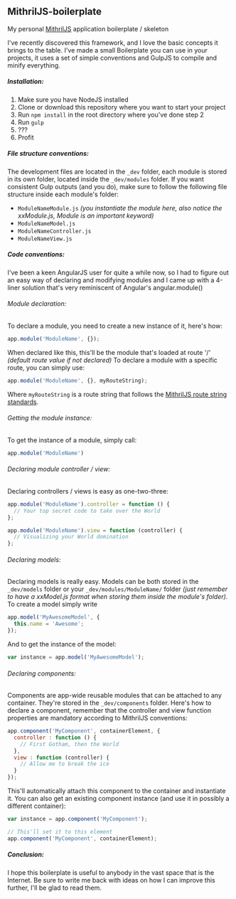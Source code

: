 ## MithrilJS-boilerplate

My personal [MithrilJS](http://lhorie.github.io/mithril/) application boilerplate / skeleton

I've recently discovered this framework, and I love the basic concepts it brings to the table. I've made a small Boilerplate you can use in your projects, it uses a set of simple conventions and GulpJS to compile and minify everything.

##### Installation:

1. Make sure you have NodeJS installed
2. Clone or download this repository where you want to start your project
3. Run `npm install` in the root directory where you've done step 2
4. Run `gulp`
5. ???
6. Profit

##### File structure conventions:

The development files are located in the `_dev` folder, each module is stored in its own folder, located inside the `_dev/modules` folder.
If you want consistent Gulp outputs (and you do), make sure to follow the following file structure inside each module's folder:

* `ModuleNameModule.js` _(you instantiate the module here, also notice the xxModule.js, Module is an important keyword)_
* `ModuleNameModel.js`
* `ModuleNameController.js`
* `ModuleNameView.js`

##### Code conventions:

I've been a keen AngularJS user for quite a while now, so I had to figure out an easy way of declaring and modifying modules and I came up with a 4-liner solution that's very reminiscent of Angular's angular.module()

###### Module declaration:
To declare a module, you need to create a new instance of it, here's how:

```javascript
app.module('ModuleName', {});
```

When declared like this, this'll be the module that's loaded at route '/' _(default route value if not declared)_
To declare a module with a specific route, you can simply use:

```javascript
app.module('ModuleName', {}, myRouteString);
```

Where `myRouteString` is a route string that follows the [MithrilJS route string standards](http://lhorie.github.io/mithril/routing.html).

###### Getting the module instance:

To get the instance of a module, simply call:

```javascript
app.module('ModuleName')
```

###### Declaring module controller / view:

Declaring controllers / views is easy as one-two-three:

```javascript
app.module('ModuleName').controller = function () {
  // Your top secret code to take over the World
};

app.module('ModuleName').view = function (controller) {
  // Visualizing your World domination
};
```

###### Declaring models:

Declaring models is really easy. Models can be both stored in the `_dev/models` folder or your `_dev/modules/ModuleName/` folder _(just remember to have a xxModel.js format when storing them inside the module's folder)_. To create a model simply write

```javascript
app.model('MyAwesomeModel', {
  this.name = 'Awesome';
});
```

And to get the instance of the model:

```javascript
var instance = app.model('MyAwesomeModel');
```

###### Declaring components:

Components are app-wide reusable modules that can be attached to any container. They're stored in the `_dev/components` folder.
Here's how to declare a component, remember that the controller and view function properties are mandatory according to MithrilJS conventions:

```javascript
app.component('MyComponent', containerElement, {
  controller : function () {
    // First Gotham, then the World
  },
  view : function (controller) {
    // Allow me to break the ice
  }
});
```

This'll automatically attach this component to the container and instantiate it. You can also get an existing component instance (and use it in possibly a different container):

```javascript
var instance = app.component('MyComponent');

// This'll set it to this element
app.component('MyComponent', containerElement);
```

##### Conclusion:

I hope this boilerplate is useful to anybody in the vast space that is the Internet. Be sure to write me back with ideas on how I can improve this further, I'll be glad to read them.
